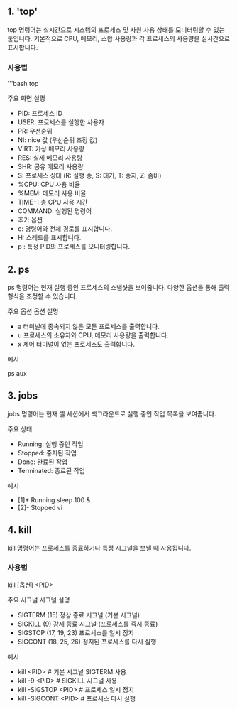 ## 1. 'top'

top 명령어는 실시간으로 시스템의 프로세스 및 자원 사용 상태를 모니터링할 수 있는 툴입니다. 기본적으로 CPU, 메모리, 스왑 사용량과 각 프로세스의 사용량을 실시간으로 표시합니다.

### 사용법
'''bash
top

주요 화면 설명
* PID: 프로세스 ID
* USER: 프로세스를 실행한 사용자
* PR: 우선순위
* NI: nice 값 (우선순위 조정 값)
* VIRT: 가상 메모리 사용량
* RES: 실제 메모리 사용량
* SHR: 공유 메모리 사용량
* S: 프로세스 상태 (R: 실행 중, S: 대기, T: 중지, Z: 좀비)
* %CPU: CPU 사용 비율
* %MEM: 메모리 사용 비율
* TIME+: 총 CPU 사용 시간
* COMMAND: 실행된 명령어
* 추가 옵션
* c: 명령어와 전체 경로를 표시합니다.
* H: 스레드를 표시합니다.
* p <PID>: 특정 PID의 프로세스를 모니터링합니다.


## 2. ps
ps 명령어는 현재 실행 중인 프로세스의 스냅샷을 보여줍니다. 다양한 옵션을 통해 출력 형식을 조정할 수 있습니다.

주요 옵션
옵션	설명
* a	터미널에 종속되지 않은 모든 프로세스를 출력합니다.
* u	프로세스의 소유자와 CPU, 메모리 사용량을 출력합니다.
* x	제어 터미널이 없는 프로세스도 출력합니다.

예시

ps aux

## 3. jobs

jobs 명령어는 현재 셸 세션에서 백그라운드로 실행 중인 작업 목록을 보여줍니다.

주요 상태
* Running: 실행 중인 작업
* Stopped: 중지된 작업
* Done: 완료된 작업
* Terminated: 종료된 작업

예시
* [1]+  Running                 sleep 100 &
* [2]-  Stopped                 vi

## 4. kill
kill 명령어는 프로세스를 종료하거나 특정 시그널을 보낼 때 사용됩니다.

### 사용법

kill [옵션] &lt;PID&gt; 


주요 시그널
시그널	    설명
* SIGTERM (15)	정상 종료 시그널 (기본 시그널)
* SIGKILL (9)	강제 종료 시그널 (프로세스를 즉시 종료)
* SIGSTOP (17, 19, 23)	프로세스를 일시 정지
* SIGCONT (18, 25, 26)	정지된 프로세스를 다시 실행

예시
* kill &lt;PID&gt;            # 기본 시그널 SIGTERM 사용
* kill -9 &lt;PID&gt;         # SIGKILL 시그널 사용
* kill -SIGSTOP &lt;PID&gt;  # 프로세스 일시 정지
* kill -SIGCONT &lt;PID&gt;   # 프로세스 다시 실행







